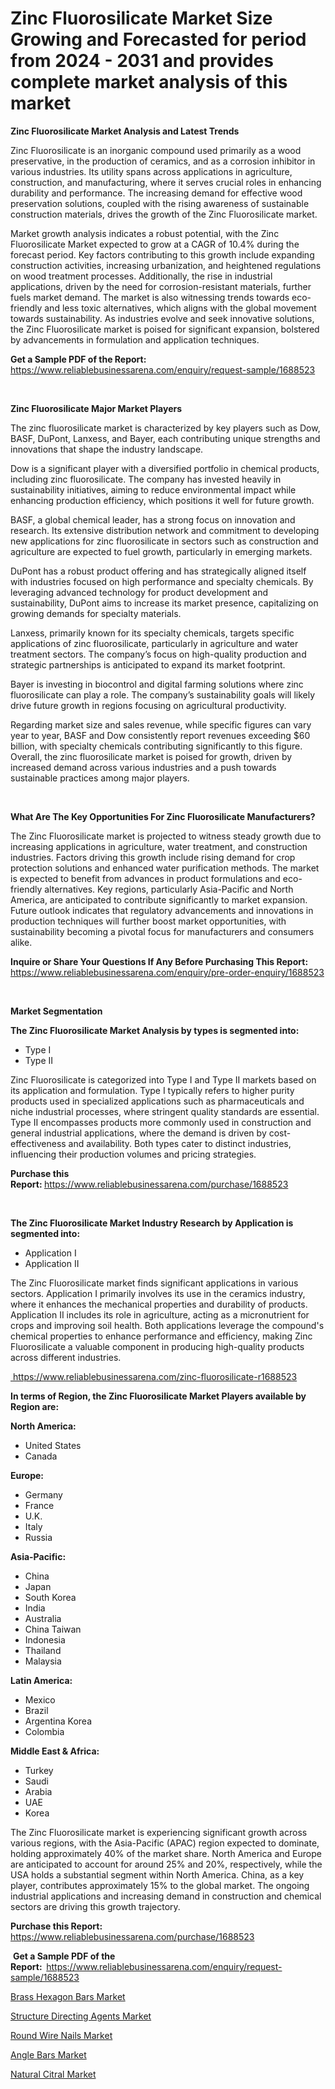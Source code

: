 <p><h1>Zinc Fluorosilicate Market Size Growing and Forecasted for period from 2024 - 2031 and provides complete market analysis of this market</h1></p><p><strong>Zinc Fluorosilicate Market Analysis and Latest Trends</strong></p>
<p><p>Zinc Fluorosilicate is an inorganic compound used primarily as a wood preservative, in the production of ceramics, and as a corrosion inhibitor in various industries. Its utility spans across applications in agriculture, construction, and manufacturing, where it serves crucial roles in enhancing durability and performance. The increasing demand for effective wood preservation solutions, coupled with the rising awareness of sustainable construction materials, drives the growth of the Zinc Fluorosilicate market.</p><p>Market growth analysis indicates a robust potential, with the Zinc Fluorosilicate Market expected to grow at a CAGR of 10.4% during the forecast period. Key factors contributing to this growth include expanding construction activities, increasing urbanization, and heightened regulations on wood treatment processes. Additionally, the rise in industrial applications, driven by the need for corrosion-resistant materials, further fuels market demand. The market is also witnessing trends towards eco-friendly and less toxic alternatives, which aligns with the global movement towards sustainability. As industries evolve and seek innovative solutions, the Zinc Fluorosilicate market is poised for significant expansion, bolstered by advancements in formulation and application techniques.</p></p>
<p><strong>Get a Sample PDF of the Report:&nbsp;</strong> <a href="https://www.reliablebusinessarena.com/enquiry/request-sample/1688523?utm_campaign=1455&utm_medium=2&utm_source=Github&utm_content=ia&utm_term=17102024&utm_id=zinc-fluorosilicate">https://www.reliablebusinessarena.com/enquiry/request-sample/1688523</a></p>
<p>&nbsp;</p>
<p><strong>Zinc Fluorosilicate Major Market Players</strong></p>
<p><p>The zinc fluorosilicate market is characterized by key players such as Dow, BASF, DuPont, Lanxess, and Bayer, each contributing unique strengths and innovations that shape the industry landscape. </p><p>Dow is a significant player with a diversified portfolio in chemical products, including zinc fluorosilicate. The company has invested heavily in sustainability initiatives, aiming to reduce environmental impact while enhancing production efficiency, which positions it well for future growth. </p><p>BASF, a global chemical leader, has a strong focus on innovation and research. Its extensive distribution network and commitment to developing new applications for zinc fluorosilicate in sectors such as construction and agriculture are expected to fuel growth, particularly in emerging markets.</p><p>DuPont has a robust product offering and has strategically aligned itself with industries focused on high performance and specialty chemicals. By leveraging advanced technology for product development and sustainability, DuPont aims to increase its market presence, capitalizing on growing demands for specialty materials.</p><p>Lanxess, primarily known for its specialty chemicals, targets specific applications of zinc fluorosilicate, particularly in agriculture and water treatment sectors. The company’s focus on high-quality production and strategic partnerships is anticipated to expand its market footprint.</p><p>Bayer is investing in biocontrol and digital farming solutions where zinc fluorosilicate can play a role. The company’s sustainability goals will likely drive future growth in regions focusing on agricultural productivity.</p><p>Regarding market size and sales revenue, while specific figures can vary year to year, BASF and Dow consistently report revenues exceeding $60 billion, with specialty chemicals contributing significantly to this figure. Overall, the zinc fluorosilicate market is poised for growth, driven by increased demand across various industries and a push towards sustainable practices among major players.</p></p>
<p>&nbsp;</p>
<p><strong>What Are The Key Opportunities For Zinc Fluorosilicate Manufacturers?</strong></p>
<p><p>The Zinc Fluorosilicate market is projected to witness steady growth due to increasing applications in agriculture, water treatment, and construction industries. Factors driving this growth include rising demand for crop protection solutions and enhanced water purification methods. The market is expected to benefit from advances in product formulations and eco-friendly alternatives. Key regions, particularly Asia-Pacific and North America, are anticipated to contribute significantly to market expansion. Future outlook indicates that regulatory advancements and innovations in production techniques will further boost market opportunities, with sustainability becoming a pivotal focus for manufacturers and consumers alike.</p></p>
<p><strong>Inquire or Share Your Questions If Any Before Purchasing This Report:</strong> <a href="https://www.reliablebusinessarena.com/enquiry/pre-order-enquiry/1688523?utm_campaign=1455&utm_medium=2&utm_source=Github&utm_content=ia&utm_term=17102024&utm_id=zinc-fluorosilicate">https://www.reliablebusinessarena.com/enquiry/pre-order-enquiry/1688523</a></p>
<p>&nbsp;</p>
<p><strong>Market Segmentation</strong></p>
<p><strong>The Zinc Fluorosilicate Market Analysis by types is segmented into:</strong></p>
<p><ul><li>Type I</li><li>Type II</li></ul></p>
<p><p>Zinc Fluorosilicate is categorized into Type I and Type II markets based on its application and formulation. Type I typically refers to higher purity products used in specialized applications such as pharmaceuticals and niche industrial processes, where stringent quality standards are essential. Type II encompasses products more commonly used in construction and general industrial applications, where the demand is driven by cost-effectiveness and availability. Both types cater to distinct industries, influencing their production volumes and pricing strategies.</p></p>
<p><strong>Purchase this Report:&nbsp;</strong><a href="https://www.reliablebusinessarena.com/purchase/1688523?utm_campaign=1455&utm_medium=2&utm_source=Github&utm_content=ia&utm_term=17102024&utm_id=zinc-fluorosilicate">https://www.reliablebusinessarena.com/purchase/1688523</a></p>
<p>&nbsp;</p>
<p><strong>The Zinc Fluorosilicate Market Industry Research by Application is segmented into:</strong></p>
<p><ul><li>Application I</li><li>Application II</li></ul></p>
<p><p>The Zinc Fluorosilicate market finds significant applications in various sectors. Application I primarily involves its use in the ceramics industry, where it enhances the mechanical properties and durability of products. Application II includes its role in agriculture, acting as a micronutrient for crops and improving soil health. Both applications leverage the compound's chemical properties to enhance performance and efficiency, making Zinc Fluorosilicate a valuable component in producing high-quality products across different industries.</p></p>
<p><a href="https://www.reliablebusinessarena.com/zinc-fluorosilicate-r1688523?utm_campaign=1455&utm_medium=2&utm_source=Github&utm_content=ia&utm_term=17102024&utm_id=zinc-fluorosilicate">&nbsp;https://www.reliablebusinessarena.com/zinc-fluorosilicate-r1688523</a></p>
<p><strong>In terms of Region, the Zinc Fluorosilicate Market Players available by Region are:</strong></p>
<p>
    <p> <strong> North America: </strong>
        <ul>
            <li>United States</li>
            <li>Canada</li>
        </ul>
        </p> 
    <p> <strong> Europe: </strong>
        <ul>
            <li>Germany</li>
            <li>France</li>
            <li>U.K.</li>
            <li>Italy</li>
            <li>Russia</li>
        </ul>
        </p> 
    <p> <strong> Asia-Pacific: </strong>
        <ul>
            <li>China</li>
            <li>Japan</li>
            <li>South Korea</li>
            <li>India</li>
            <li>Australia</li>
            <li>China Taiwan</li>
            <li>Indonesia</li>
            <li>Thailand</li>
            <li>Malaysia</li>
        </ul>
        </p> 
    <p> <strong> Latin America: </strong>
        <ul>
            <li>Mexico</li>
            <li>Brazil</li>
            <li>Argentina Korea</li>
            <li>Colombia</li>
        </ul>
        </p> 
    <p> <strong> Middle East & Africa: </strong>
        <ul>
            <li>Turkey</li>
            <li>Saudi</li>
            <li>Arabia</li>
            <li>UAE</li>
            <li>Korea</li>
        </ul>
    </p>
    </p>
<p><p>The Zinc Fluorosilicate market is experiencing significant growth across various regions, with the Asia-Pacific (APAC) region expected to dominate, holding approximately 40% of the market share. North America and Europe are anticipated to account for around 25% and 20%, respectively, while the USA holds a substantial segment within North America. China, as a key player, contributes approximately 15% to the global market. The ongoing industrial applications and increasing demand in construction and chemical sectors are driving this growth trajectory.</p></p>
<p><strong>Purchase this Report: </strong><a href="https://www.reliablebusinessarena.com/purchase/1688523?utm_campaign=1455&utm_medium=2&utm_source=Github&utm_content=ia&utm_term=17102024&utm_id=zinc-fluorosilicate">https://www.reliablebusinessarena.com/purchase/1688523</a></p>
<p>&nbsp;<strong>Get a Sample PDF of the Report:&nbsp;&nbsp;</strong><a href="https://www.reliablebusinessarena.com/enquiry/request-sample/1688523?utm_campaign=1455&utm_medium=2&utm_source=Github&utm_content=ia&utm_term=17102024&utm_id=zinc-fluorosilicate">https://www.reliablebusinessarena.com/enquiry/request-sample/1688523</a></p>
<p><strong></strong></p>
<p><p><a href="https://www.linkedin.com/pulse/brass-hexagon-bars-market-maturity-analysis-regional-disparities-sfyrf?utm_campaign=1455&utm_medium=2&utm_source=Github&utm_content=ia&utm_term=17102024&utm_id=zinc-fluorosilicate">Brass Hexagon Bars Market</a></p><p><a href="https://www.linkedin.com/pulse/structure-directing-agents-market-growth-segmentation-regional-zup7f?utm_campaign=1455&utm_medium=2&utm_source=Github&utm_content=ia&utm_term=17102024&utm_id=zinc-fluorosilicate">Structure Directing Agents Market</a></p><p><a href="https://www.linkedin.com/pulse/round-wire-nails-market-trends-detailed-study-its-segmentation-xen1f?utm_campaign=1455&utm_medium=2&utm_source=Github&utm_content=ia&utm_term=17102024&utm_id=zinc-fluorosilicate">Round Wire Nails Market</a></p><p><a href="https://www.linkedin.com/pulse/angle-bars-market-trends-growth-outlook-2024-2031-camprobe-d2kjf?utm_campaign=1455&utm_medium=2&utm_source=Github&utm_content=ia&utm_term=17102024&utm_id=zinc-fluorosilicate">Angle Bars Market</a></p><p><a href="https://www.linkedin.com/pulse/natural-citral-market-forecast-global-trends-analysis-from-i6uff?utm_campaign=1455&utm_medium=2&utm_source=Github&utm_content=ia&utm_term=17102024&utm_id=zinc-fluorosilicate">Natural Citral Market</a></p></p>